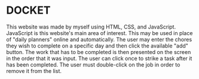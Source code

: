# DOCKET
This website was made by myself using HTML, CSS, and JavaScript.
JavaScript is this website's main area of interest. This may be used in place of "daily planners" online and automatically. The user may enter the chores they wish to complete on a specific day and then click the available "add" button. The work that has to be completed is then presented on the screen in the order that it was input. The user can click once to strike a task after it has been completed. The user must double-click on the job in order to remove it from the list.
